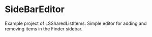 SideBarEditor
=============

Example project of LSSharedListItems. Simple editor for adding and removing items in the Finder sidebar.
